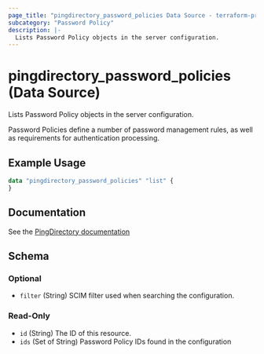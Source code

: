 ```yaml
---
page_title: "pingdirectory_password_policies Data Source - terraform-provider-pingdirectory"
subcategory: "Password Policy"
description: |-
  Lists Password Policy objects in the server configuration.
---
```


# pingdirectory_password_policies (Data Source)

Lists Password Policy objects in the server configuration.

Password Policies define a number of password management rules, as well as requirements for authentication processing.

## Example Usage

```terraform
data "pingdirectory_password_policies" "list" {
}
```

## Documentation
See the [PingDirectory documentation](https://docs.pingidentity.com/r/en-us/pingdirectory-93/pd_ds_creating_new_password_policy)

<!-- schema generated by tfplugindocs -->
## Schema

### Optional

- `filter` (String) SCIM filter used when searching the configuration.

### Read-Only

- `id` (String) The ID of this resource.
- `ids` (Set of String) Password Policy IDs found in the configuration

